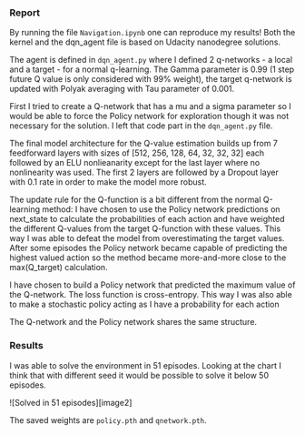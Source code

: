 ### Report

By running the file `Navigation.ipynb` one can reproduce my results! 
Both the kernel and the dqn_agent file is based on Udacity nanodegree solutions.

The agent is defined in `dqn_agent.py` where I defined 2 q-networks - a local and a target - for a normal q-learning. The Gamma parameter is 0.99 (1 step future Q value is only considered with 99% weight), the target q-network is updated with Polyak averaging with Tau parameter of 0.001.

First I tried to create a Q-network that has a mu and a sigma parameter so I would be able to force the Policy network for exploration though it was not necessary for the solution. I left that code part in the `dqn_agent.py` file.

The final model architecture for the Q-value estimation builds up from 7 feedforward layers with sizes of [512, 256, 128, 64, 32, 32, 32] each followed by an ELU nonlieanarity except for the last layer where no nonlinearity was used. 
The first 2 layers are followed by a Dropout layer with 0.1 rate in order to make the model more robust. 

The update rule for the Q-function is a bit different from the normal Q-learning method: I have chosen to use the Policy network predictions on next_state to calculate the probabilities of each action and have weighted the different Q-values from the target Q-function with these values. 
This way I was able to defeat the model from overestimating the target values. After some episodes the Policy network became capable of predicting the highest valued action so the method became more-and-more close to the max(Q_target) calculation.

I have chosen to build a Policy network that predicted the maximum value of the Q-network. The loss function is cross-entropy. This way I was also able to make a stochastic policy acting as I have a probability for each action

The Q-network and the Policy network shares the same structure.

### Results

I was able to solve the environment in 51 episodes. Looking at the chart I think that with different seed it would be possible to solve it below 50 episodes. 

![Solved in 51 episodes][image2]

The saved weights are `policy.pth` and `qnetwork.pth`. 

